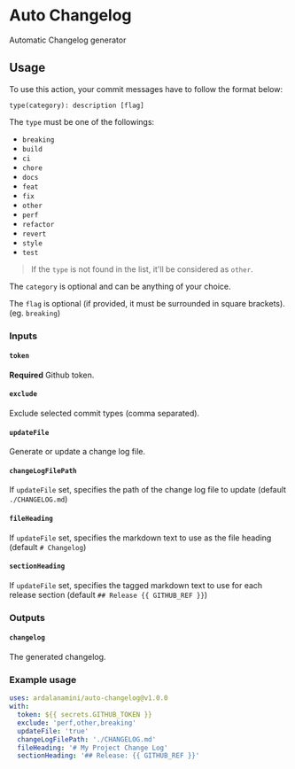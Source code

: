 # Auto Changelog

Automatic Changelog generator

## Usage

To use this action, your commit messages have to follow the format below:

```git
type(category): description [flag]
```

The `type` must be one of the followings:

* `breaking`
* `build`
* `ci`
* `chore`
* `docs`
* `feat`
* `fix`
* `other`
* `perf`
* `refactor`
* `revert`
* `style`
* `test`

> If the `type` is not found in the list, it'll be considered as `other`.

The `category` is optional and can be anything of your choice.

The `flag` is optional (if provided, it must be surrounded in square brackets). (eg. `breaking`)

### Inputs

#### `token`

**Required** Github token.

#### `exclude`

Exclude selected commit types (comma separated).

#### `updateFile`

Generate or update a change log file.

#### `changeLogFilePath`

If `updateFile` set, specifies the path of the change log file to update (default `./CHANGELOG.md`)

#### `fileHeading`

If `updateFile` set, specifies the markdown text to use as the file heading (default `# Changelog`)

#### `sectionHeading`

If `updateFile` set, specifies the tagged markdown text to use for each release section (default `## Release {{ GITHUB_REF }}`)

### Outputs

#### `changelog`

The generated changelog.

### Example usage

```yaml
uses: ardalanamini/auto-changelog@v1.0.0
with:
  token: ${{ secrets.GITHUB_TOKEN }}
  exclude: 'perf,other,breaking'
  updateFile: 'true'
  changeLogFilePath: './CHANGELOG.md'
  fileHeading: '# My Project Change Log'
  sectionHeading: '## Release: {{ GITHUB_REF }}'
```
